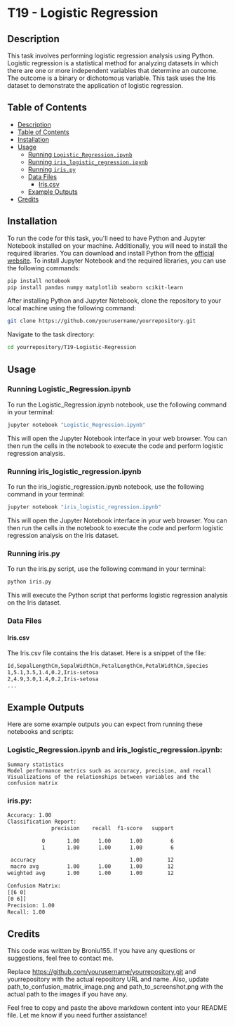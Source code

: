 # T19 - Logistic Regression

## Description
This task involves performing logistic regression analysis using Python. Logistic regression is a statistical method for analyzing datasets in which there are one or more independent variables that determine an outcome. The outcome is a binary or dichotomous variable. This task uses the Iris dataset to demonstrate the application of logistic regression.

## Table of Contents
- [Description](#description)
- [Table of Contents](#table-of-contents)
- [Installation](#installation)
- [Usage](#usage)
  - [Running `Logistic_Regression.ipynb`](#running-logistic_regressionipynb)
  - [Running `iris_logistic_regression.ipynb`](#running-iris_logistic_regressionipynb)
  - [Running `iris.py`](#running-irispy)
  - [Data Files](#data-files)
    - [Iris.csv](#iriscsv)
  - [Example Outputs](#example-outputs)
- [Credits](#credits)

## Installation
To run the code for this task, you'll need to have Python and Jupyter Notebook installed on your machine. Additionally, you will need to install the required libraries. You can download and install Python from the [official website](https://www.python.org/downloads/). To install Jupyter Notebook and the required libraries, you can use the following commands:
```sh
pip install notebook
pip install pandas numpy matplotlib seaborn scikit-learn
```

After installing Python and Jupyter Notebook, clone the repository to your local machine using the following command:

```sh
git clone https://github.com/yourusername/yourrepository.git
```
Navigate to the task directory:

```sh
cd yourrepository/T19-Logistic-Regression
```

## Usage

### Running Logistic_Regression.ipynb
To run the Logistic_Regression.ipynb notebook, use the following command in your terminal:

```sh
jupyter notebook "Logistic_Regression.ipynb"
```

This will open the Jupyter Notebook interface in your web browser. You can then run the cells in the notebook to execute the code and perform logistic regression analysis.

### Running iris_logistic_regression.ipynb
To run the iris_logistic_regression.ipynb notebook, use the following command in your terminal:

```sh
jupyter notebook "iris_logistic_regression.ipynb"
```
This will open the Jupyter Notebook interface in your web browser. You can then run the cells in the notebook to execute the code and perform logistic regression analysis on the Iris dataset.

### Running iris.py
To run the iris.py script, use the following command in your terminal:

```sh
python iris.py
```
This will execute the Python script that performs logistic regression analysis on the Iris dataset.

### Data Files

#### Iris.csv
The Iris.csv file contains the Iris dataset. Here is a snippet of the file:

```sh
Id,SepalLengthCm,SepalWidthCm,PetalLengthCm,PetalWidthCm,Species
1,5.1,3.5,1.4,0.2,Iris-setosa
2,4.9,3.0,1.4,0.2,Iris-setosa
...
```

## Example Outputs
Here are some example outputs you can expect from running these notebooks and scripts:

### Logistic_Regression.ipynb and iris_logistic_regression.ipynb:

    Summary statistics
    Model performance metrics such as accuracy, precision, and recall
    Visualizations of the relationships between variables and the confusion matrix

### iris.py:

```sh
Accuracy: 1.00
Classification Report:
              precision    recall  f1-score   support

           0       1.00      1.00      1.00         6
           1       1.00      1.00      1.00         6

 accuracy                              1.00        12
 macro avg         1.00      1.00      1.00        12
weighted avg       1.00      1.00      1.00        12

Confusion Matrix:
[[6 0]
[0 6]]
Precision: 1.00
Recall: 1.00
```

## Credits
This code was written by Broniu155. If you have any questions or suggestions, feel free to contact me.

Replace https://github.com/yourusername/yourrepository.git and yourrepository with the actual repository URL and name. Also, update path_to_confusion_matrix_image.png and path_to_screenshot.png with the actual path to the images if you have any.

Feel free to copy and paste the above markdown content into your README file. Let me know if you need further assistance!








